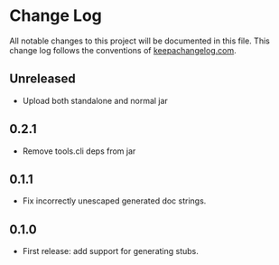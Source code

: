 # Change Log
All notable changes to this project will be documented in this file. This change log follows the conventions of [keepachangelog.com](http://keepachangelog.com/).

## Unreleased

- Upload both standalone and normal jar

## 0.2.1

- Remove tools.cli deps from jar

## 0.1.1

- Fix incorrectly unescaped generated doc strings.

## 0.1.0

- First release: add support for generating stubs.
